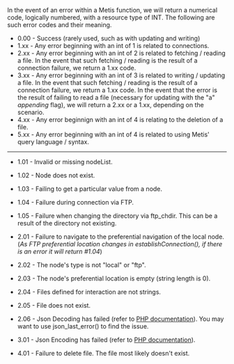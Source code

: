 In the event of an error within a Metis function, we will return a numerical code, logically numbered, with a resource type of INT. The following are such error codes and their meaning.

- 0.00 - Success (rarely used, such as with updating and writing)
- 1.xx - Any error beginning with an int of 1 is related to connections.
- 2.xx - Any error beginning with an int of 2 is related to fetching / reading a file. In the event that such fetching / reading is the result of a connection failure, we return a 1.xx code.
- 3.xx - Any error beginning with an int of 3 is related to writing / updating a file. In the event that such fetching / reading is the result of a connection failure, we return a 1.xx code. In the event 
that the error is the result of failing to read a file (necessary for updating with the "a" *appending* flag), we will return a 2.xx or a 1.xx, depending on the scenario.
- 4.xx - Any error beginnign with an int of 4 is relating to the deletion of a file.
- 5.xx - Any error beginning with an int of 4 is related to using Metis' query language / syntax.

---

- 1.01 - Invalid or missing nodeList.
- 1.02 - Node does not exist.
- 1.03 - Failing to get a particular value from a node.
- 1.04 - Failure during connection via FTP.
- 1.05 - Failure when changing the directory via ftp_chdir. This can be a result of the directory not existing.

- 2.01 - Failure to navigate to the preferential navigation of the local node. (*As FTP preferential location changes in establishConnection(), if there is an error it will return #1.04*)
- 2.02 - The node's type is not "local" or "ftp".
- 2.03 - The node's preferential location is empty (string length is 0).
- 2.04 - Files defined for interaction are not strings.
- 2.05 - File does not exist.
- 2.06 - Json Decoding has failed (refer to [PHP documentation](http://php.net/manual/en/function.json-decode.php)). You may want to use json_last_error() to find the issue.

- 3.01 - Json Encoding has failed (refer to [PHP documentation](http://php.net/manual/en/function.json-encode.php)).

- 4.01 - Failure to delete file. The file most likely doesn't exist.
